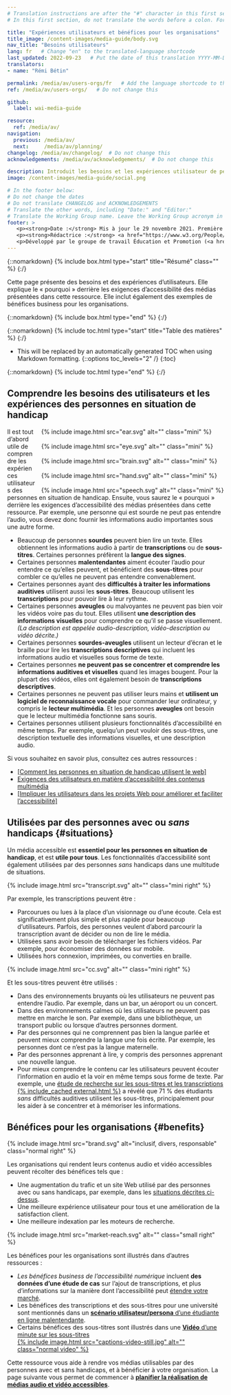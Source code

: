 ```yaml
---
# Translation instructions are after the "#" character in this first section. They are comments that do not show up in the web page. You do not need to translate the instructions after "#".
# In this first section, do not translate the words before a colon. For example, do not translate "title:". Do translate the text after "title:".

title: "Expériences utilisateurs et bénéfices pour les organisations"
title_image: /content-images/media-guide/body.svg
nav_title: "Besoins utilisateurs"
lang: fr   # Change "en" to the translated-language shortcode
last_updated: 2022-09-23   # Put the date of this translation YYYY-MM-DD (with month in the middle)
translators:
- name: "Rémi Bétin"

permalink: /media/av/users-orgs/fr   # Add the language shortcode to the end, with no slash at the end. For example /path/to/file/fr
ref: /media/av/users-orgs/   # Do not change this

github:
  label: wai-media-guide

resource:
  ref: /media/av/
navigation:
  previous: /media/av/
  next:     /media/av/planning/
changelog: /media/av/changelog/  # Do not change this
acknowledgements: /media/av/acknowledgements/  # Do not change this

description: Introduit les besoins et les expériences utilisateur de personnes en situation de handicap qui utilisent des contenus audio et vidéo sur le Web. Présente aussi les bénéfices de médias accessibles pour les personnes « sans handicap » et pour les organisations.
image: /content-images/media-guide/social.png

# In the footer below:
# Do not change the dates
# Do not translate CHANGELOG and ACKNOWLEDGEMENTS
# Translate the other words, including "Date:" and "Editor:"
# Translate the Working Group name. Leave the Working Group acronym in English.
footer: >
   <p><strong>Date :</strong> Mis à jour le 29 novembre 2021. Première publication : septembre 2019 (sur une page différente). CHANGELOG.</p>
   <p><strong>Rédactrice :</strong> <a href="https://www.w3.org/People/Shawn">Shawn Lawton Henry</a>. ACKNOWLEDGEMENTS : liste les contributeurs et les crédits.</p>
   <p>Développé par le groupe de travail Éducation et Promotion (<a href="https://www.w3.org/WAI/EO/">EOWG</a>). Rédigé initialement dans le cadre du projet <a href="https://www.w3.org/WAI/WCAGTA/">WCAG TA</a> financé par le <abbr title="United States">U.S.</abbr> Access Board. Révisé dans le cadre du projet <a href="https://www.w3.org/WAI/expand-access/">WAI Expanding Access</a> financé par la fondation Ford.</p>
---
```


{::nomarkdown}
{% include box.html type="start" title="Résumé" class="" %}
{:/}

Cette page présente des besoins et des expériences d’utilisateurs. Elle explique le « pourquoi » derrière les exigences d’accessibilité des médias présentées dans cette ressource. Elle inclut également des exemples de bénéfices business pour les organisations.

{::nomarkdown}
{% include box.html type="end" %}
{:/}

{::nomarkdown}
{% include toc.html type="start" title="Table des matières" %}
{:/}

- This will be replaced by an automatically generated TOC when using Markdown formatting.
{::options toc_levels="2" /}
{:toc}

{::nomarkdown}
{% include toc.html type="end" %}
{:/}

## Comprendre les besoins des utilisateurs et les expériences des personnes en situation de handicap

<div style="float:right; margin-left:1em;">
{% include image.html src="ear.svg" alt="" class="mini" %}<br><br> 
{% include image.html src="eye.svg" alt="" class="mini" %}<br><br>
{% include image.html src="brain.svg" alt="" class="mini" %}<br><br>
{% include image.html src="hand.svg" alt="" class="mini" %}<br><br>
{% include image.html src="speech.svg" alt="" class="mini" %}
</div>

Il est tout d’abord utile de comprendre les expériences utilisateurs des personnes en situation de handicap. Ensuite, vous saurez le « pourquoi » derrière les exigences d’accessibilité des médias présentées dans cette ressource. Par exemple, une personne qui est sourde ne peut pas entendre l’audio, vous devez donc fournir les informations audio importantes sous une autre forme.

* Beaucoup de personnes **sourdes** peuvent bien lire un texte. Elles obtiennent les informations audio à partir de **transcriptions** ou de **sous-titres**. Certaines personnes préfèrent la **langue des signes**.
* Certaines personnes **malentendantes** aiment écouter l’audio pour entendre ce qu’elles peuvent, et bénéficient des **sous-titres** pour combler ce qu’elles ne peuvent pas entendre convenablement.
* Certaines personnes ayant des **difficultés à traiter les informations auditives** utilisent aussi les **sous-titres**. Beaucoup utilisent les **transcriptions** pour pouvoir lire à leur rythme.
* Certaines personnes **aveugles** ou malvoyantes ne peuvent pas bien voir les vidéos voire pas du tout. Elles utilisent **une description des informations visuelles** pour comprendre ce qu’il se passe visuellement. *(La description est appelée audio-description, vidéo-description ou vidéo décrite.)*
* Certaines personnes **sourdes-aveugles** utilisent un lecteur d’écran et le braille pour lire les **transcriptions descriptives** qui incluent les informations audio et visuelles sous forme de texte.
* Certaines personnes **ne peuvent pas se concentrer et comprendre les informations auditives et visuelles** quand les images bougent. Pour la plupart des vidéos, elles ont également besoin de **transcriptions descriptives**.
* Certaines personnes ne peuvent pas utiliser leurs mains et **utilisent un logiciel de reconnaissance vocale** pour commander leur ordinateur, y compris le **lecteur multimédia**.  Et les personnes **aveugles** ont besoin que le lecteur multimédia fonctionne sans souris.
* Certaines personnes utilisent plusieurs fonctionnalités d’accessibilité en même temps. Par exemple, quelqu’un peut vouloir des sous-titres, une description textuelle des informations visuelles, et une description audio.

Si vous souhaitez en savoir plus, consultez ces autres ressources :
* [[Comment les personnes en situation de handicap utilisent le web]](/people-use-web/)
* [Exigences des utilisateurs en matière d’accessibilité des contenus multimédia](https://www.w3.org/TR/media-accessibility-reqs/)
* [[Impliquer les utilisateurs dans les projets Web pour améliorer et faciliter l’accessibilité]](/planning/involving-users/)

## Utilisées par des personnes avec ou _sans_ handicaps {#situations}

Un média accessible est **essentiel pour les personnes en situation de handicap**, et est **utile pour tous**. Les fonctionnalités d’accessibilité sont également utilisées par des personnes _sans_ handicaps dans une multitude de situations.

{% include image.html src="transcript.svg" alt="" class="mini right" %}

Par exemple, les transcriptions peuvent être :
* Parcourues ou lues à la place d’un visionnage ou d’une écoute. Cela est significativement plus simple et plus rapide pour beaucoup d’utilisateurs. Parfois, des personnes veulent d’abord parcourir la transcription avant de décider ou non de lire le média.
* Utilisées sans avoir besoin de télécharger les fichiers vidéos. Par exemple, pour économiser des données sur mobile.
* Utilisées hors connexion, imprimées, ou converties en braille.

{% include image.html src="cc.svg" alt="" class="mini right" %}

Et les sous-titres peuvent être utilisés :
* Dans des environnements bruyants où les utilisateurs ne peuvent pas entendre l’audio. Par exemple, dans un bar, un aéroport ou un concert.
* Dans des environnements calmes où les utilisateurs ne peuvent pas mettre en marche le son. Par exemple, dans une bibliothèque, un transport public ou lorsque d’autres personnes dorment.
* Par des personnes qui ne comprennent pas bien la langue parlée et peuvent mieux comprendre la langue une fois écrite. Par exemple, les personnes dont ce n’est pas la langue maternelle.
* Par des personnes apprenant à lire, y compris des personnes apprenant une nouvelle langue.
* Pour mieux comprendre le contenu car les utilisateurs peuvent écouter l’information en audio et la voir en même temps sous forme de texte. Par exemple, une [étude de recherche sur les sous-titres et les transcriptions {% include_cached external.html %}](https://www.3playmedia.com/2019/02/21/8-benefits-of-transcribing-captioning-videos/) a révélé que 71 % des étudiants _sans_ difficultés auditives utilisent les sous-titres, principalement pour les aider à se concentrer et à mémoriser les informations.

## Bénéfices pour les organisations {#benefits}

{% include image.html src="brand.svg" alt="inclusif, divers, responsable" class="normal right" %}

Les organisations qui rendent leurs contenus audio et vidéo accessibles peuvent récolter des bénéfices tels que :
* Une augmentation du trafic et un site Web utilisé par des personnes avec ou sans handicaps, par exemple, dans les [situations décrites ci-dessus](#situations).
* Une meilleure expérience utilisateur pour tous et une amélioration de la satisfaction client.
* Une meilleure indexation par les moteurs de recherche. 

{% include image.html src="market-reach.svg" alt="" class="small right" %}

Les bénéfices pour les organisations sont illustrés dans d’autres ressources :
* <em>Les bénéfices business de l’accessibilité numérique</em> incluent **des données d’une étude de cas** sur l’ajout de transcriptions, et plus d’informations sur la manière dont l’accessibilité peut [étendre votre marché](https://www.w3.org/WAI/business-case/#increase-market-reach).
* Les bénéfices des transcriptions et des sous-titres pour une université sont mentionnés dans un [**scénario utilisateur/persona** d’une étudiante en ligne malentendante](https://www.w3.org/WAI/people-use-web/user-stories/#onlinestudent).
* Certains bénéfices des sous-titres sont illustrés dans une [**Vidéo** d’une minute sur les sous-titres<br>
{% include image.html src="captions-video-still.jpg" alt="" class="normal video" %}](https://www.w3.org/WAI/perspective-videos/captions/)

Cette ressource vous aide à rendre vos médias utilisables par des personnes avec et sans handicaps, et à bénéficier à votre organisation. La page suivante vous permet de commencer à **[planifier la réalisation de médias audio et vidéo accessibles](/media/av/planning/)**.

